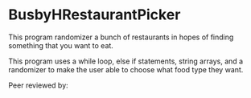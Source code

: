 # BusbyHRestaurantPicker

This program randomizer a bunch of restaurants in hopes of finding something that you want to eat.

This program uses a while loop, else if statements, string arrays, and a randomizer to make the user able to choose what food type they want.


Peer reviewed by: 



